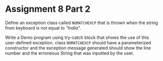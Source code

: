 # Assignment 8 Part 2
Define an exception class called `NOMATCHEXCP` that is thrown when the string from keyboard is not equal to _"India"_. 

Write a Demo program using try-catch block that shows the use of this user-defined exception. class `NOMATCHEXCP`  should  have  a  parameterized  constructor  and  the exception  message  generated  should  show  the  line  number  and  the erroneous String that was inputted by the user.

